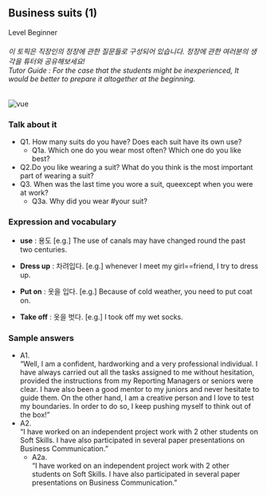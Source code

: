 ## Business suits (1)
Level Beginner
###### 이 토픽은 직장인의 정장에 관한 질문들로 구성되어 있습니다. 정장에 관한 여러분의 생각을 튜터와 공유해보세요!<br/>Tutor Guide : For the case that the students might be inexperienced, It would be better to prepare it altogether at the beginning.

![vue](https://apollo-public-images.s3-us-west-2.amazonaws.com/TV+Show--Fit+to+Fat+to+Fit_01.png)

### Talk about it
- Q1. How many suits do you have? Does each suit have its own use?
  - Q1a. Which one do you wear most often? Which one do you like best?
- Q2.Do you like wearing a suit? What do you think 
is the most important part of wearing a suit?
- Q3. When was the last time you wore a suit, 
queexcept when you were at work?
  - Q3a. Why did you wear #your suit? 
### Expression and vocabulary
- **use** : 용도
[e.g.] The use of canals may have changed round the past two centuries.

- **Dress up** : 차려입다.
[e.g.] whenever I meet my girl==friend, I try to dress up.

- **Put on** : 옷을 입다.
[e.g.] Because of cold weather, you need to put coat on.

- **Take off** : 옷을 벗다.
[e.g.] I took off my wet socks.


### Sample answers
- A1.  
“Well, I am a confident, hardworking and a very professional individual. I have always carried out all the tasks assigned to me without hesitation, provided the instructions from my Reporting Managers or seniors were clear. I have also been a good mentor to my juniors and never hesitate to guide them. On the other hand, I am a creative person and I love to test my boundaries. In order to do so, I keep pushing myself to think out of the box!”
- A2.  
“I have worked on an independent project work with 2 other students on Soft Skills. I have also participated in several paper presentations on Business Communication.”
  - A2a.  
“I have worked on an independent project work with 2 other students on Soft Skills. I have also participated in several paper presentations on Business Communication.”
